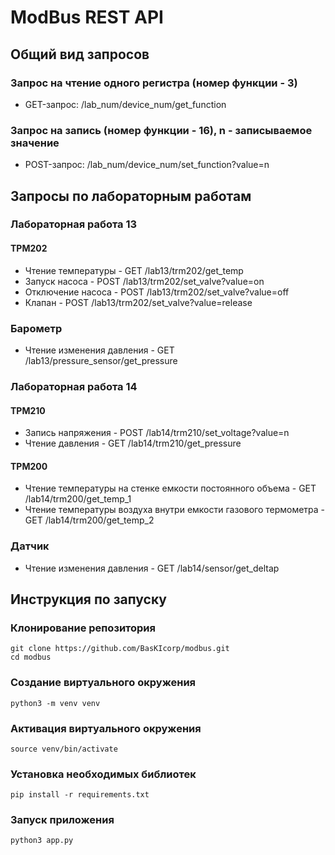 # ModBus REST API

## Общий вид запросов
### Запрос на чтение одного регистра (номер функции - 3)
- GET-запрос: /lab_num/device_num/get_function

### Запрос на запись (номер функции - 16), n - записываемое значение
- POST-запрос: /lab_num/device_num/set_function?value=n

## Запросы по лабораторным работам
### Лабораторная работа 13
#### ТРМ202
- Чтение температуры - GET /lab13/trm202/get_temp
- Запуск насоса - POST /lab13/trm202/set_valve?value=on
- Отключение насоса - POST /lab13/trm202/set_valve?value=off
- Клапан - POST /lab13/trm202/set_valve?value=release
### Барометр
- Чтение изменения давления - GET /lab13/pressure_sensor/get_pressure
  
### Лабораторная работа 14
#### ТРМ210
- Запись напряжения - POST /lab14/trm210/set_voltage?value=n
- Чтение давления - GET /lab14/trm210/get_pressure
#### ТРМ200
- Чтение температуры на стенке емкости постоянного объема - GET /lab14/trm200/get_temp_1
- Чтение температуры воздуха внутри емкости газового термометра - GET /lab14/trm200/get_temp_2
### Датчик
- Чтение изменения давления - GET /lab14/sensor/get_deltap
## Инструкция по запуску
### Клонирование репозитория
```
git clone https://github.com/BasKIcorp/modbus.git
cd modbus
```
### Создание виртуального окружения
```
python3 -m venv venv
```
### Активация виртуального окружения
```
source venv/bin/activate
```
### Установка необходимых библиотек
```
pip install -r requirements.txt
```
### Запуск приложения
```
python3 app.py
```
